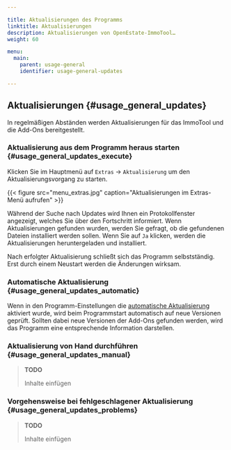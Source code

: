 ```yaml
---

title: Aktualisierungen des Programms
linktitle: Aktualisierungen
description: Aktualisierungen von OpenEstate-ImmoTool…
weight: 60

menu:
  main:
    parent: usage-general
    identifier: usage-general-updates

---
```


## Aktualisierungen {#usage_general_updates}

In regelmäßigen Abständen werden Aktualisierungen für das ImmoTool und die Add-Ons bereitgestellt.


### Aktualisierung aus dem Programm heraus starten {#usage_general_updates_execute}

Klicken Sie im Hauptmenü auf `Extras` → `Aktualisierung` um den Aktualisierungsvorgang zu starten.

{{< figure src="menu_extras.jpg" caption="Aktualisierungen im Extras-Menü aufrufen" >}}

Während der Suche nach Updates wird Ihnen ein Protokollfenster angezeigt, welches Sie über den Fortschritt informiert. Wenn Aktualisierungen gefunden wurden, werden Sie gefragt, ob die gefundenen Dateien installiert werden sollen. Wenn Sie auf `Ja` klicken, werden die Aktualisierungen heruntergeladen und installiert.

Nach erfolgter Aktualisierung schließt sich das Programm selbstständig. Erst durch einem Neustart werden die Änderungen wirksam.


### Automatische Aktualisierung {#usage_general_updates_automatic}

Wenn in den Programm-Einstellungen die [automatische Aktualisierung](usage_general_settings.md#usage_general_settings_updates) aktiviert wurde, wird beim Programmstart automatisch auf neue Versionen geprüft. Sollten dabei neue Versionen der Add-Ons gefunden werden, wird das Programm eine entsprechende Information darstellen.


### Aktualisierung von Hand durchführen {#usage_general_updates_manual}

> **TODO**
>
> Inhalte einfügen


### Vorgehensweise bei fehlgeschlagener Aktualisierung {#usage_general_updates_problems}

> **TODO**
>
> Inhalte einfügen
